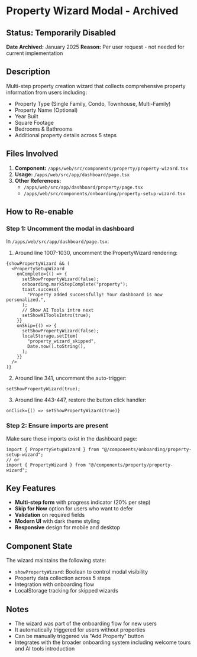 # Property Wizard Modal - Archived

## Status: Temporarily Disabled
**Date Archived:** January 2025
**Reason:** Per user request - not needed for current implementation

## Description
Multi-step property creation wizard that collects comprehensive property information from users including:
- Property Type (Single Family, Condo, Townhouse, Multi-Family)
- Property Name (Optional)
- Year Built
- Square Footage  
- Bedrooms & Bathrooms
- Additional property details across 5 steps

## Files Involved
1. **Component:** `/apps/web/src/components/property/property-wizard.tsx`
2. **Usage:** `/apps/web/src/app/dashboard/page.tsx`
3. **Other References:** 
   - `/apps/web/src/app/dashboard/property/page.tsx`
   - `/apps/web/src/components/onboarding/property-setup-wizard.tsx`

## How to Re-enable

### Step 1: Uncomment the modal in dashboard
In `/apps/web/src/app/dashboard/page.tsx`:

1. Around line 1007-1030, uncomment the PropertyWizard rendering:
```tsx
{showPropertyWizard && (
  <PropertySetupWizard
    onComplete={() => {
      setShowPropertyWizard(false);
      onboarding.markStepComplete("property");
      toast.success(
        "Property added successfully! Your dashboard is now personalized.",
      );
      // Show AI Tools intro next
      setShowAIToolsIntro(true);
    }}
    onSkip={() => {
      setShowPropertyWizard(false);
      localStorage.setItem(
        "property_wizard_skipped",
        Date.now().toString(),
      );
    }}
  />
)}
```

2. Around line 341, uncomment the auto-trigger:
```tsx
setShowPropertyWizard(true);
```

3. Around line 443-447, restore the button click handler:
```tsx
onClick={() => setShowPropertyWizard(true)}
```

### Step 2: Ensure imports are present
Make sure these imports exist in the dashboard page:
```tsx
import { PropertySetupWizard } from "@/components/onboarding/property-setup-wizard";
// or
import { PropertyWizard } from "@/components/property/property-wizard";
```

## Key Features
- **Multi-step form** with progress indicator (20% per step)
- **Skip for Now** option for users who want to defer
- **Validation** on required fields
- **Modern UI** with dark theme styling
- **Responsive** design for mobile and desktop

## Component State
The wizard maintains the following state:
- `showPropertyWizard`: Boolean to control modal visibility
- Property data collection across 5 steps
- Integration with onboarding flow
- LocalStorage tracking for skipped wizards

## Notes
- The wizard was part of the onboarding flow for new users
- It automatically triggered for users without properties
- Can be manually triggered via "Add Property" button
- Integrates with the broader onboarding system including welcome tours and AI tools introduction